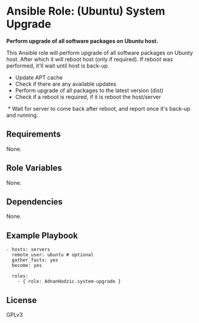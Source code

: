 Ansible Role: (Ubuntu) System Upgrade
=========

**Perform upgrade of all software packages on Ubuntu host.**

This Ansible role will perform upgrade of all software packages on Ubunty host. After which it will reboot host (only if required). If reboot was performed, it'll wait until host is back-up.

  * Update APT cache
  * Check if there are any available updates
  * Perform upgrade of all packages to the latest version (dist)
  * Check if a reboot is required, if it is reboot the host/server
  
  * Wait for server to come back after reboot, and report once it's back-up and running.

Requirements
------------

None.

Role Variables
--------------

None.

Dependencies
------------

None.

Example Playbook
----------------

```
- hosts: servers
  remote_user: ubuntu # optional
  gather_facts: yes
  become: yes

  roles:
    - { role: AdnanHodzic.system-upgrade }
```

License
-------

GPLv3
